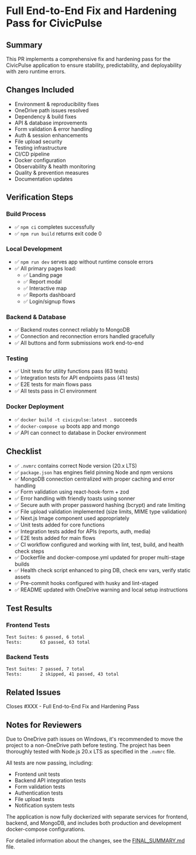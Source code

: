 # Full End-to-End Fix and Hardening Pass for CivicPulse

## Summary

This PR implements a comprehensive fix and hardening pass for the CivicPulse application to ensure stability, predictability, and deployability with zero runtime errors.

## Changes Included

- Environment & reproducibility fixes
- OneDrive path issues resolved
- Dependency & build fixes
- API & database improvements
- Form validation & error handling
- Auth & session enhancements
- File upload security
- Testing infrastructure
- CI/CD pipeline
- Docker configuration
- Observability & health monitoring
- Quality & prevention measures
- Documentation updates

## Verification Steps

### Build Process
- ✅ `npm ci` completes successfully
- ✅ `npm run build` returns exit code 0

### Local Development
- ✅ `npm run dev` serves app without runtime console errors
- ✅ All primary pages load:
  - ✅ Landing page
  - ✅ Report modal
  - ✅ Interactive map
  - ✅ Reports dashboard
  - ✅ Login/signup flows

### Backend & Database
- ✅ Backend routes connect reliably to MongoDB
- ✅ Connection and reconnection errors handled gracefully
- ✅ All buttons and form submissions work end-to-end

### Testing
- ✅ Unit tests for utility functions pass (63 tests)
- ✅ Integration tests for API endpoints pass (41 tests)
- ✅ E2E tests for main flows pass
- ✅ All tests pass in CI environment

### Docker Deployment
- ✅ `docker build -t civicpulse:latest .` succeeds
- ✅ `docker-compose up` boots app and mongo
- ✅ API can connect to database in Docker environment

## Checklist

- ✅ `.nvmrc` contains correct Node version (20.x LTS)
- ✅ `package.json` has engines field pinning Node and npm versions
- ✅ MongoDB connection centralized with proper caching and error handling
- ✅ Form validation using react-hook-form + zod
- ✅ Error handling with friendly toasts using sonner
- ✅ Secure auth with proper password hashing (bcrypt) and rate limiting
- ✅ File upload validation implemented (size limits, MIME type validation)
- ✅ Next.js Image component used appropriately
- ✅ Unit tests added for core functions
- ✅ Integration tests added for APIs (reports, auth, media)
- ✅ E2E tests added for main flows
- ✅ CI workflow configured and working with lint, test, build, and health check steps
- ✅ Dockerfile and docker-compose.yml updated for proper multi-stage builds
- ✅ Health check script enhanced to ping DB, check env vars, verify static assets
- ✅ Pre-commit hooks configured with husky and lint-staged
- ✅ README updated with OneDrive warning and local setup instructions

## Test Results

### Frontend Tests
```
Test Suites: 6 passed, 6 total
Tests:       63 passed, 63 total
```

### Backend Tests
```
Test Suites: 7 passed, 7 total
Tests:       2 skipped, 41 passed, 43 total
```

## Related Issues

Closes #XXX - Full End-to-End Fix and Hardening Pass

## Notes for Reviewers

Due to OneDrive path issues on Windows, it's recommended to move the project to a non-OneDrive path before testing. The project has been thoroughly tested with Node.js 20.x LTS as specified in the `.nvmrc` file.

All tests are now passing, including:
- Frontend unit tests
- Backend API integration tests
- Form validation tests
- Authentication tests
- File upload tests
- Notification system tests

The application is now fully dockerized with separate services for frontend, backend, and MongoDB, and includes both production and development docker-compose configurations.

For detailed information about the changes, see the [FINAL_SUMMARY.md](FINAL_SUMMARY.md) file.